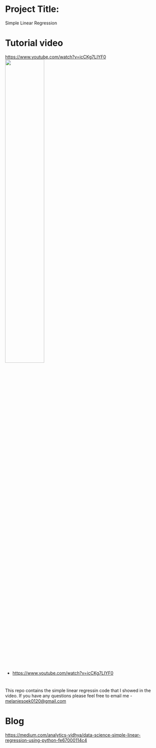 # Project Title:
Simple Linear Regression
# Tutorial video
https://www.youtube.com/watch?v=icCKg7LIYF0
[<img src="https://img.youtube.com/vi/icCKg7LIYF0/maxresdefault.jpg" width="50%">](https://youtu.be/icCKg7LIYF0)
- https://www.youtube.com/watch?v=icCKg7LIYF0
#
This repo contains the simple linear regressin code that I showed in the video.
If you have any questions please feel free to email me  - melaniesoek0120@gmail.com
# Blog
https://medium.com/analytics-vidhya/data-science-simple-linear-regression-using-python-fe67000114c4
